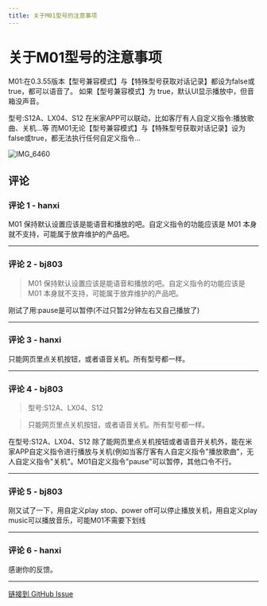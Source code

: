 ```yaml
---
title: 关于M01型号的注意事项
---
```


# 关于M01型号的注意事项

M01:在0.3.55版本【型号兼容模式】与【特殊型号获取对话记录】都设为false或true，都可以语音了。
        如果【型号兼容模式】为 true，默认UI显示播放中，但音箱没声音。

型号:S12A、LX04、S12 在米家APP可以联动，比如客厅有人自定义指令:播放歌曲、关机...等
       而M01无论【型号兼容模式】与【特殊型号获取对话记录】设为false或true，都无法执行任何自定义指令…

![IMG_6460](https://github.com/user-attachments/assets/0913e3fa-1f1a-47b0-b8b9-d308bd7793df)


## 评论


### 评论 1 - hanxi

M01 保持默认设置应该是能语音和播放的吧。自定义指令的功能应该是 M01 本身就不支持，可能属于放弃维护的产品吧。

---

### 评论 2 - bj803

> M01 保持默认设置应该是能语音和播放的吧。自定义指令的功能应该是 M01 本身就不支持，可能属于放弃维护的产品吧。

刚试了用:pause是可以暂停(不过只暂2分钟左右又自己播放了)

---

### 评论 3 - hanxi

只能网页里点关机按钮，或者语音关机。所有型号都一样。

---

### 评论 4 - bj803

> 型号:S12A、LX04、S12



> 只能网页里点关机按钮，或者语音关机。所有型号都一样。

在型号:S12A、LX04、S12 除了能网页里点关机按钮或者语音开关机外，能在米家APP自定义指令进行播放与关机(例如当客厅客有人自定义指令"播放歌曲"，无人自定义指令"关机"。M01自定义指令"pause"可以暂停，其他口令不行。

---

### 评论 5 - bj803

刚又试了一下，用自定义play stop、power off可以停止播放关机，用自定义play music可以播放音乐，可能M01不需要下划线

---

### 评论 6 - hanxi

感谢你的反馈。

---
[链接到 GitHub Issue](https://github.com/hanxi/xiaomusic/issues/294)
